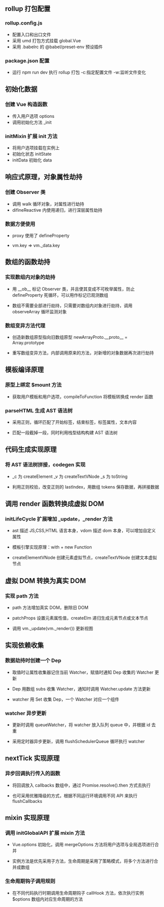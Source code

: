 ## rollup 打包配置

### rollup.config.js

- 配置入口和出口文件
- 采用 umd 打包方式挂载 global.Vue
- 采用 .babelrc 的 @babel/preset-env 预设插件

### package.json 配置

- 运行 npm run dev 执行 rollup 打包 -c:指定配置文件 -w:监听文件变化

## 初始化数据

### 创建 Vue 构造函数

- 传入用户选项 options
- 调用初始化方法 \_init

### initMixin 扩展 init 方法

- 将用户选项挂载在实例上
- 初始化状态 initState
- initData 初始化 data

## 响应式原理，对象属性劫持

### 创建 Observer 类

- 调用 walk 循环对象，对属性进行劫持
- difineReactive 内使用递归，进行深层属性劫持

### 数据方便使用

- proxy 使用了 defineProperty

- vm.key => vm.\_data.key

## 数组的函数劫持

### 实现数组内对象的劫持

- 用 \_\_ob\_\_ 标记 Observer 类，并且使其变成不可枚举属性，防止 defineProperty 死循环，可以用作标记已观测数组

- 数组不需要全部进行劫持，只需要对数组内对象进行劫持，调用 observeArray 循环监测对象

### 数组变异方法代理

- 创造新数组原型指向旧数组原型 newArrayProto.\_\_proto\_\_ = Array.prototype

- 重写数组变异方法，内部调用原来的方法，对新增的对象数据再次进行劫持

## 模板编译原理

### 原型上绑定 $mount 方法

- 获取用户模板和用户选项，compileToFunction 将模板转换成 render 函数

### parseHTML 生成 AST 语法树

- 采用正则，循环匹配了开始标签，结束标签，标签属性，文本内容

- 匹配一段截掉一段，同时利用栈型结构构建 AST 语法树

## 代码生成实现原理

### 将 AST 语法树拼接，codegen 实现

- \_c 为 createElement \_v 为 createTextVNode \_s 为 toString

- 利用正则校验，改变正则的 lastIndex，用数组 tokens 保存数据，再拼接数据

## 调用 render 函数转换成虚拟 DOM

### initLifeCycle 扩展增加 \_update，\_render 方法

- ast 描述 JS,CSS,HTML 语言本身，vdom 描述 dom 本身，可以增加自定义属性

- 模板引擎实现原理：with + new Function

- createElementVNode 创建元素虚拟节点，createTextVNode 创建文本虚拟节点

## 虚拟 DOM 转换为真实 DOM

### 实现 path 方法

- path 方法增加真实 DOM，删除旧 DOM

- patchProps 设置元素属性值，createElm 递归生成元素节点或文本节点

- 调用 vm.\_update(vm.\_render()) 更新视图

## 实现依赖收集

### 数据劫持时创建一个 Dep

- 取值时让属性收集器记住当前 Watcher，赋值时通知 Dep 收集的 Watcher 更新

- Dep 用数组 subs 收集 Watcher，通知时调用 Watcher.update 方法更新

- watcher 用 Set 收集 Dep，一个 Watcher 对应一个组件

### watcher 异步更新

- 更新时调用 queueWatcher，将 watcher 放入队列 queue 中，并根据 id 去重

- 采用定时器异步更新，调用 flushSchedulerQueue 循环执行 watcher

## nextTick 实现原理

### 异步回调执行传入的函数

- 将回调放入 callbacks 数组中，通过 Promise.resolve().then 方式去执行

- 也可采用优雅降级的方式，根据不同运行环境调用不同 API 来执行 flushCallbacks

## mixin 实现原理

### 调用 initGlobalAPI 扩展 mixin 方法

- Vue.options 初始化，调用 mergeOptions 方法将用户选项与全局选项进行合并

- 实例方法是优先采用子方法，生命周期是采用了策略模式，将多个方法进行合并成数组

### 生命周期钩子调用规则

- 在不同代码执行时期调用生命周期钩子 callHook 方法，依次执行实例 $options 数组内对应生命周期的方法
